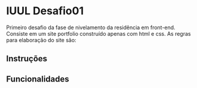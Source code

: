 # IUUL Desafio01
 Primeiro desafio da fase de nivelamento da residência em front-end. 
 Consiste em um site portfolio construído apenas com html e css.
 As regras para elaboração do site são:
 
 
 
## Instruções
<!-- ● A aplicação deve ser desenvolvida individualmente
● Data de entrega: 08/11/2024
● A aplicação deve ser versionada e disponibilizada no github
● A aplicação deve ter um layout responsivo (PC e Smartphone)
● O template utilizado deve ser original. Ou seja, não copiar templates prontos
● Deve-se incluir imagens e vídeos
● É permitido utilizar twitter bootstrap
● Utilizar o Trello para gerenciar suas tarefas do desafio:
o Criar suas próprias tarefas e raias para gerenciamento de suas atividades
o Identificar as tarefas a serem executadas em cada semana do desafio
● A entrega deste desafio deve conter um link para o trello criado e para o github com o
projeto do desafio.
Descrição
Desenvolver um conjunto de páginas web que corresponda a seu portfólio. As
funcionalidades/páginas requeridas são apresentadas a seguir. -->

## Funcionalidades
<!-- 1. Menu: o portfólio deve conter um menu com links para as principais páginas.
a. O menu deve ser exibido em todas as páginas.
b. O item de menu correspondente à página que o usuário está deve ser destacado.
2. Rodapé: o rodapé deve conter links para suas redes sociais (linkedin, twitter, etc)
a. O rodapé deve ser exibido em todas as páginas.
b. Os links para as redes sociais devem ser abertos em uma nova aba do navegador.
3. Página principal: o conteúdo deve ser elaborado pelo aluno. Sugestão de conteúdo: apresentar-
se.
4. Formação: página que apresenta sua formação acadêmica e complementar.
5. Atuação profissional: página que descreve sua atuação profissional.
6. Contato: página com informações de contato
a. Contatos pessoais
b. Links para redes sociais (mesmo já estando no rodapé)
c. Incluir formulário de contato por e-mail (Observação: o formulário não enviará e-mail, pois
depende de back-end).
7. Portfólio: página que descreve os projetos que você já desenvolveu ou ao menos 3 projetos
fictícios.
a. Sugestões de informações: nome do projeto, descrição, imagem, link para o projeto, link
para o repositório.
b. Apresentar as tecnologias utilizadas no desenvolvimento do projeto. Cada uma das
tecnologias deve possuir um link que redireciona para a página descrita no item a seguir.
c. Descrição tecnologia: página que descreve determinada tecnologia. Esta página é acessada
ao clicar em uma tecnologia utilizada em um dos projetos do portfólio.
d. Sugestões de informações: nome, site oficial, definição da tecnologia, 3 prós, 3
limitações e 6 grandes projetos que utilizam a tecnologia.
e. Exemplo: HTML5 - Reviews, Pros &amp; Cons | Companies using HTML5
(stackshare.io) -->
